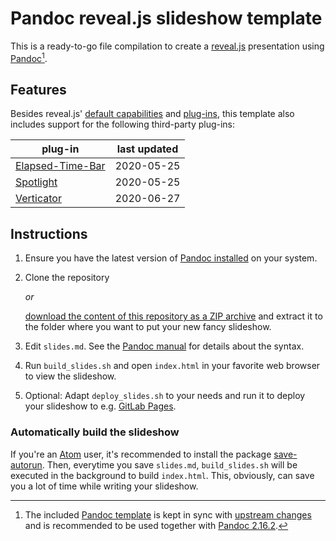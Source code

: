 # Pandoc reveal.js slideshow template

This is a ready-to-go file compilation to create a [reveal.js](https://revealjs.com/) presentation using [Pandoc](https://pandoc.org/)[^pandoc-version].


[^pandoc-version]: The included [Pandoc template](assets/pandoc_template.revealjs) is kept in sync with [upstream changes](https://github.com/jgm/pandoc-templates/commits/master/default.revealjs) and is recommended to be used together with [Pandoc 2.16.2](https://github.com/jgm/pandoc/releases/tag/2.16.2).


## Features

Besides reveal.js' [default capabilities](https://revealjs.com/) and [plug-ins](https://revealjs.com/plugins/), this template also includes support for the following third-party plug-ins:

plug-in | last updated
------- | ------------
[Elapsed-Time-Bar](https://github.com/tkrkt/reveal.js-elapsed-time-bar) | 2020-05-25
[Spotlight](https://github.com/denniskniep/reveal.js-plugin-spotlight) | 2020-05-25
[Verticator](https://github.com/Martinomagnifico/reveal.js-verticator) | 2020-06-27


## Instructions

1. Ensure you have the latest version of [Pandoc installed](https://pandoc.org/installing.html) on your system.

2. Clone the repository

    _or_

    [download the content of this repository as a ZIP archive](https://gitlab.com/salim_b/pandoc/reveal.js_tpl/-/archive/master/reveal.js_tpl-master.zip) and extract it to the folder where you want to put your new fancy slideshow.

4. Edit `slides.md`. See the [Pandoc manual](https://pandoc.org/MANUAL.html#producing-slide-shows-with-pandoc) for details about the syntax.

5. Run `build_slides.sh` and open `index.html` in your favorite web browser to view the slideshow.

6. Optional: Adapt `deploy_slides.sh` to your needs and run it to deploy your slideshow to e.g. [GitLab Pages](https://about.gitlab.com/product/pages/).

### Automatically build the slideshow

If you're an [Atom](https://atom.io/) user, it's recommended to install the package [save-autorun](https://atom.io/packages/save-autorun). Then, everytime you save `slides.md`, `build_slides.sh` will be executed in the background to build `index.html`. This, obviously, can save you a lot of time while writing your slideshow.
